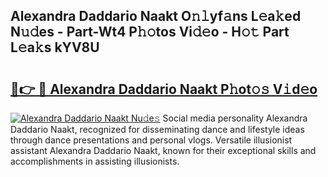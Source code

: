 ## Alexandra Daddario Naakt O𝚗𝚕yf𝚊ns L𝚎a𝚔ed N𝚞𝚍es - Part-Wt4 P𝚑𝚘tos Vi𝚍𝚎o - H𝚘𝚝 Part L𝚎a𝚔s kYV8U

# <h2><a href="http://kf6ppq.oniu.top/?m=Alexandra+Daddario+Naakt">🔗👉 🔴 Alexandra Daddario Naakt P𝚑ot𝚘𝚜 V𝚒d𝚎o</a></h2>

[![Alexandra Daddario Naakt Nu𝚍e𝚜](https://i.imgur.com/0qMVB7G.gif)](http://kf6ppq.oniu.top/?m=Alexandra+Daddario+Naakt)
Social media personality Alexandra Daddario Naakt, recognized for disseminating dance and lifestyle ideas through dance presentations and personal vlogs. Versatile illusionist assistant Alexandra Daddario Naakt, known for their exceptional skills and accomplishments in assisting illusionists.  
